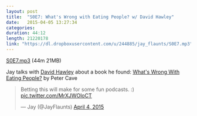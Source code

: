 ```yaml
---
layout: post
title:  "S0E7: What's Wrong with Eating People? w/ David Hawley"
date:   2015-04-05 13:27:34
categories: 
duration: 44:12
length: 21220178
link: "https://dl.dropboxusercontent.com/u/244885/jay_flaunts/S0E7.mp3"
---
```


<a href="{{site.dropbox_url}}/S0E7.mp3" target="_blank">S0E7.mp3</a> (44m 21MB) 

Jay talks with [David Hawley](https://www.facebook.com/omahawley) about a book he found: 
[What's Wrong With Eating People?](http://www.amazon.com/Whats-Wrong-With-Eating-People/dp/1851686207)
by Peter Cave

<blockquote class="twitter-tweet" lang="en"><p>Betting this will make for some fun podcasts. :) <a href="http://t.co/MrXJWOloCT">pic.twitter.com/MrXJWOloCT</a></p>&mdash; Jay (@JayFlaunts) <a href="https://twitter.com/JayFlaunts/status/584393031614357504">April 4, 2015</a></blockquote>
<script async src="//platform.twitter.com/widgets.js" charset="utf-8"></script>


